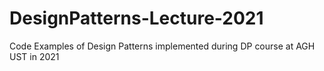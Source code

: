 # DesignPatterns-Lecture-2021
Code Examples of Design Patterns implemented during DP course at AGH UST in 2021
